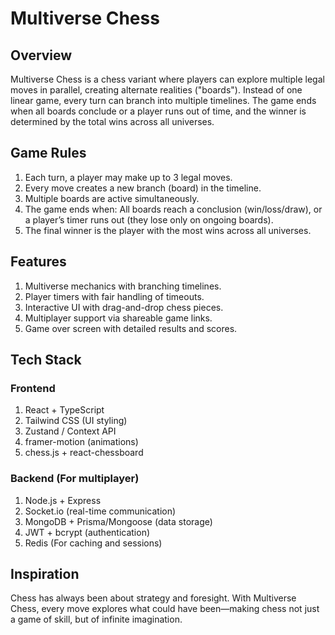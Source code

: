 # Multiverse Chess

## Overview

Multiverse Chess is a chess variant where players can explore multiple legal moves in parallel, creating alternate realities ("boards"). Instead of one linear game, every turn can branch into multiple timelines. The game ends when all boards conclude or a player runs out of time, and the winner is determined by the total wins across all universes.

## Game Rules

1. Each turn, a player may make up to 3 legal moves.
2. Every move creates a new branch (board) in the timeline.
3. Multiple boards are active simultaneously.
4. The game ends when: All boards reach a conclusion (win/loss/draw), or a player’s timer runs out (they lose only on ongoing boards).
5. The final winner is the player with the most wins across all universes.

## Features

1. Multiverse mechanics with branching timelines.
2. Player timers with fair handling of timeouts.
3. Interactive UI with drag-and-drop chess pieces.
4. Multiplayer support via shareable game links.
5. Game over screen with detailed results and scores.

## Tech Stack

### Frontend

1. React + TypeScript
2. Tailwind CSS (UI styling)
3. Zustand / Context API
4. framer-motion (animations)
5. chess.js + react-chessboard

### Backend (For multiplayer)

1. Node.js + Express
2. Socket.io (real-time communication)
3. MongoDB + Prisma/Mongoose (data storage)
4. JWT + bcrypt (authentication)
5. Redis (For caching and sessions)

## Inspiration

Chess has always been about strategy and foresight. With Multiverse Chess, every move explores what could have been—making chess not just a game of skill, but of infinite imagination.
